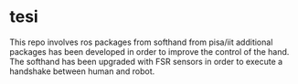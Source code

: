 # tesi
This repo involves ros packages from softhand from pisa/iit
additional packages has been developed in order to improve 
the control of the hand.
The softhand has been upgraded with FSR sensors in order to
execute a handshake between human and robot. 
